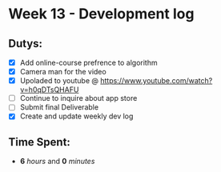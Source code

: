 # Week 13 - Development log

## Dutys:
 - [X] Add online-course prefrence to algorithm
 - [X] Camera man for the video
 - [X] Upoladed to youtube @ https://www.youtube.com/watch?v=h0qDTsQHAFU
 - [ ] Continue to inquire about app store
 - [ ] Submit final Deliverable
 - [X] Create and update weekly dev log

## Time Spent:
* **6** _hours_ and **0** _minutes_
